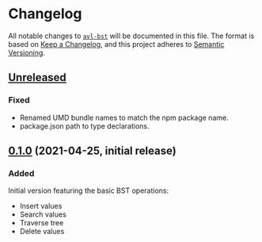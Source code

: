 # Changelog

All notable changes to [`avl-bst`][gh] will be documented in this file. The format is based on [Keep a Changelog](https://keepachangelog.com/en/1.0.0/),
and this project adheres to [Semantic Versioning](https://semver.org/spec/v2.0.0.html).

## [Unreleased]

### Fixed
- Renamed UMD bundle names to match the npm package name.
- package.json path to type declarations.

## [0.1.0] (2021-04-25, initial release)

### Added

Initial version featuring the basic BST operations:
- Insert values
- Search values
- Traverse tree
- Delete values

[gh]: https://github.com/JJWesterkamp/avl-bst


[Unreleased]: https://github.com/JJWesterkamp/avl-bst/compare/v0.1.0...HEAD
[0.1.0]: https://github.com/JJWesterkamp/avl-bst/tree/v0.1.0
